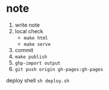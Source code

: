 # note

1. write note
2. local check
    * `make html`
    * `make serve`
3. commit
4. `make publish`
5. `ghp-import output`
6. `git push origin gh-pages:gh-pages`
  
deploy shell
`sh deploy.sh`
